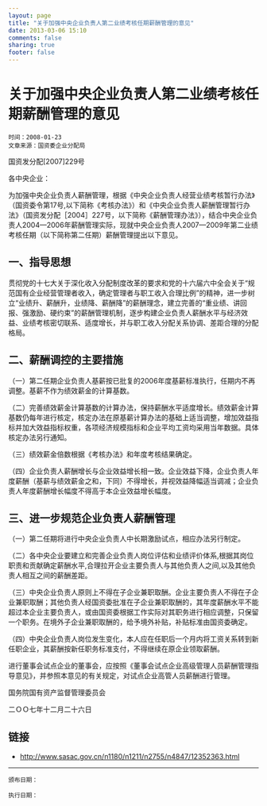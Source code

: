 ```yaml
---
layout: page
title: "关于加强中央企业负责人第二业绩考核任期薪酬管理的意见"
date: 2013-03-06 15:10
comments: false
sharing: true
footer: false
---
```


# 关于加强中央企业负责人第二业绩考核任期薪酬管理的意见
 
	时间：2008-01-23  
	文章来源：国资委企业分配局
 
国资发分配[2007]229号

各中央企业：

为加强中央企业负责人薪酬管理，根据《中央企业负责人经营业绩考核暂行办法》（国资委令第17号,以下简称《考核办法》）和《中央企业负责人薪酬管理暂行办法》（国资发分配［2004］227号，以下简称《薪酬管理办法》），结合中央企业负责人2004—2006年薪酬管理实际，现就中央企业负责人2007—2009年第二业绩考核任期（以下简称第二任期）薪酬管理提出以下意见。

## 一、指导思想

贯彻党的十七大关于深化收入分配制度改革的要求和党的十六届六中全会关于“规范国有企业经营管理者收入，确定管理者与职工收入合理比例”的精神，进一步树立“业绩升、薪酬升，业绩降、薪酬降”的薪酬理念，建立完善的“重业绩、讲回报、强激励、硬约束”的薪酬管理机制，逐步构建企业负责人薪酬水平与经济效益、业绩考核密切联系、适度增长，并与职工收入分配关系协调、差距合理的分配格局。

## 二、薪酬调控的主要措施

（一）第二任期企业负责人基薪按已批复的2006年度基薪标准执行，任期内不再调整。基薪不作为绩效薪金的计算基数。

（二）完善绩效薪金计算基数的计算办法，保持薪酬水平适度增长。绩效薪金计算基数仍每年进行核定，核定办法在原基薪计算办法的基础上适当调整，增加效益指标并加大效益指标权重，各项经济规模指标和企业平均工资均采用当年数据。具体核定办法另行通知。

（三）绩效薪金倍数根据《考核办法》和年度考核结果确定。

（四）企业负责人薪酬增长与企业效益增长相一致。企业效益下降，企业负责人年度薪酬（基薪与绩效薪金之和，下同）不得增长，并视效益降幅适当调减；企业负责人年度薪酬增长幅度不得高于本企业效益增长幅度。

## 三、进一步规范企业负责人薪酬管理

（一）第二任期将进行中央企业负责人中长期激励试点，相应办法另行制定。

（二）各中央企业要建立和完善企业负责人岗位评估和业绩评价体系,根据其岗位职责和贡献确定薪酬水平,合理拉开企业主要负责人与其他负责人之间,以及其他负责人相互之间的薪酬差距。

（三）中央企业负责人原则上不得在子企业兼职取酬。企业主要负责人不得在子企业兼职取酬；其他负责人经国资委批准在子企业兼职取酬的，其年度薪酬水平不能超过本企业主要负责人，或由国资委根据工作实际对其职务进行相应调整，只保留一个职务。在境外子企业兼职取酬的，给予境外补贴，补贴标准由国资委确定。

（四）中央企业负责人岗位发生变化，本人应在任职后一个月内将工资关系转到新任职企业，其薪酬按新任职务标准支付，不得继续在原企业领取薪酬。

进行董事会试点企业的董事会，应按照《董事会试点企业高级管理人员薪酬管理指导意见》，并参照本意见的有关规定，对试点企业高管人员薪酬进行管理。

国务院国有资产监督管理委员会

二ＯＯ七年十二月二十六日

## 链接

* <http://www.sasac.gov.cn/n1180/n1211/n2755/n4847/12352363.html>

----

	颁布日期： 

	执行日期：




